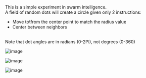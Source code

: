 This is a simple experiment in swarm intelligence.<br/>
A field of random dots will create a circle given only 2 instructions:
   - Move to\from the center point to match the radius value
   - Center between neighbors

<br/>Note that dot angles are in radians (0-2PI), not degrees (0-360)

![image](https://github.com/mjwaddell1/Python/assets/35202179/2a0599c6-ce0b-4f7e-8055-9c431bcecbe4)

![image](https://github.com/mjwaddell1/Python/assets/35202179/e2aee79d-f780-469b-9e8b-d3432507119c)

![image](https://github.com/mjwaddell1/Python/assets/35202179/85c474da-362a-4bfc-888d-0802180f2226)
